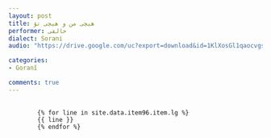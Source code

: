 ```yaml
---
layout: post
title: هیچی من و هیچی تۆ
performer: خالقی
dialect: Sorani
audio: "https://drive.google.com/uc?export=download&id=1KlXosGl1qaocvgsfxgAKjb6y8sLHFnX6"

categories:
- Goranî

comments: true
---
```


<div class="language-plaintext highlighter-rouge">
    <div class="highlight">
        <pre class="highlight">
            <code>
        {% for line in site.data.item96.item.lg %}
        {{ line }}
        {% endfor %}
            </code>
        </pre>
    </div>
</div>


